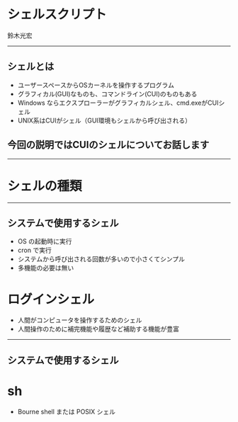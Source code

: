 # シェルスクリプト

鈴木光宏
___

## シェルとは

* ユーザースペースからOSカーネルを操作するプログラム
* グラフィカル(GUI)なものも、コマンドライン(CUI)のものもある
 * Windows ならエクスプローラーがグラフィカルシェル、cmd.exeがCUIシェル
 * UNIX系はCUIがシェル（GUI環境もシェルから呼び出される）

## 今回の説明ではCUIのシェルについてお話します

___
# シェルの種類
___
## システムで使用するシェル

* OS の起動時に実行
* cron で実行
* システムから呼び出される回数が多いので小さくてシンプル
* 多機能の必要は無い
 
# ログインシェル

* 人間がコンピュータを操作するためのシェル
* 人間操作のために補完機能や履歴など補助する機能が豊富
___
## システムで使用するシェル

# sh
* Bourne shell または POSIX シェル
